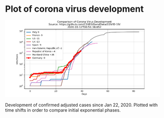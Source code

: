 # Plot of corona virus development

![](infected.png) 

Development of confirmed  adjusted cases since Jan  22, 2020.  Plotted
with time shifts in order to compare initial exponential phases.

